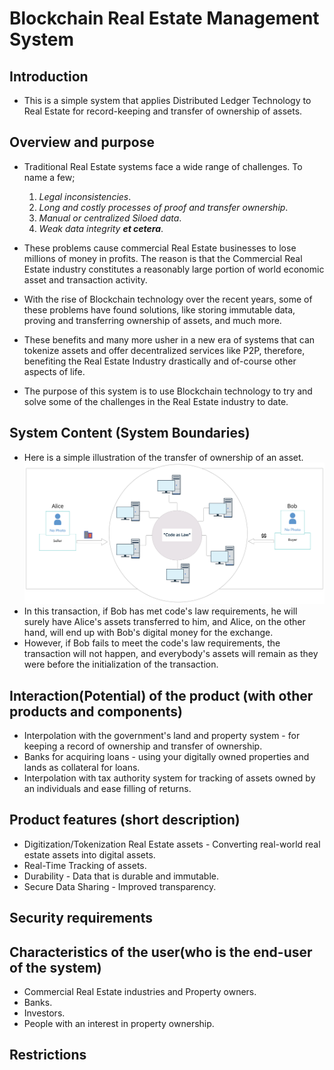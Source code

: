 # Blockchain Real Estate Management System
## Introduction
- This is a simple system that applies Distributed Ledger Technology to Real Estate for record-keeping and transfer of ownership of assets.

## Overview and purpose
- Traditional Real Estate systems face a wide range of challenges. To name a few; 

	1. *Legal inconsistencies*.
	2. *Long and costly processes of proof and transfer ownership*.
	3. *Manual or centralized Siloed data*.
	4. *Weak data integrity **et cetera***.  

- These problems cause commercial Real Estate businesses to lose millions of money in profits. The reason is that the Commercial Real Estate industry constitutes a reasonably large portion of world economic asset and transaction activity.
- With the rise of Blockchain technology over the recent years, some of these problems have found solutions, like storing immutable data, proving and transferring ownership of assets, and much more.
- These benefits and many more usher in a new era of systems that can tokenize assets and offer decentralized services like P2P, therefore, benefiting the Real Estate Industry drastically and of-course other aspects of life.
- The purpose of this system is to use Blockchain technology to try and solve some of the challenges in the Real Estate industry to date.  

## System Content (System Boundaries)
- Here is a simple illustration of the transfer of ownership of an asset.
![realblockchain-image](img/real-blockchain.png)
- In this transaction, if Bob has met code's law requirements, he will surely have Alice's assets transferred to him, and Alice, on the other hand, will end up with Bob's digital money for the exchange.
- However, if Bob fails to meet the code's law requirements, the transaction will not happen, and everybody's assets will remain as they were before the initialization of the transaction. 

## Interaction(Potential) of the product (with other products and components)
- Interpolation with the government's land and property system - for keeping a record of ownership and transfer of ownership.
- Banks for acquiring loans - using your digitally owned properties and lands as collateral for loans.
- Interpolation with tax authority system for tracking of assets owned by an individuals and ease filling of returns.  

## Product features (short description)
- Digitization/Tokenization Real Estate assets - Converting real-world real estate assets into digital assets.
- Real-Time Tracking of assets.
- Durability - Data that is durable and immutable.
- Secure Data Sharing - Improved transparency. 

## Security requirements 

## Characteristics of the user(who is the end-user of the system)
- Commercial Real Estate industries and Property owners.
- Banks.
- Investors.
- People with an interest in property ownership.  

## Restrictions